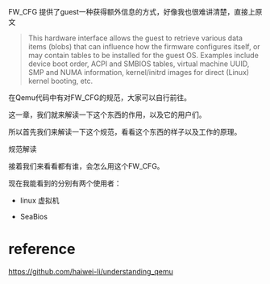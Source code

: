 FW_CFG 提供了guest一种获得额外信息的方式，好像我也很难讲清楚，直接上原文

> This hardware interface allows the guest to retrieve various data items
(blobs) that can influence how the firmware configures itself, or may
contain tables to be installed for the guest OS. Examples include device
boot order, ACPI and SMBIOS tables, virtual machine UUID, SMP and NUMA
information, kernel/initrd images for direct (Linux) kernel booting, etc.

在Qemu代码中有对FW_CFG的规范，大家可以自行前往。

这一章，我们就来解读一下这个东西的作用，以及它的用户们。

所以首先我们来解读一下这个规范，看看这个东西的样子以及工作的原理。

规范解读

接着我们来看看都有谁，会怎么用这个FW_CFG。

现在我能看到的分别有两个使用者：

* linux 虚拟机

* SeaBios

# reference

https://github.com/haiwei-li/understanding_qemu